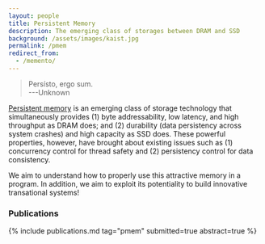 ```yaml
---
layout: people
title: Persistent Memory
description: The emerging class of storages between DRAM and SSD
background: /assets/images/kaist.jpg
permalink: /pmem
redirect_from:
  - /memento/
---
```



> Persísto, ergo sum.
> <br />
> ---Unknown

[Persistent memory](https://docs.pmem.io/persistent-memory/) is an emerging class of storage technology
that simultaneously provides (1) byte addressability, low latency, and high throughput as DRAM does;
and (2) durability (data persistency across system crashes) and high capacity as SSD does. These
powerful properties, however, have brought about existing issues such as (1) concurrency control for
thread safety and (2) persistency control for data consistency.

We aim to understand how to properly use this attractive memory in a program. In addition, we aim to
exploit its potentiality to build innovative transational systems!

### Publications

{% include publications.md tag="pmem" submitted=true abstract=true %}
